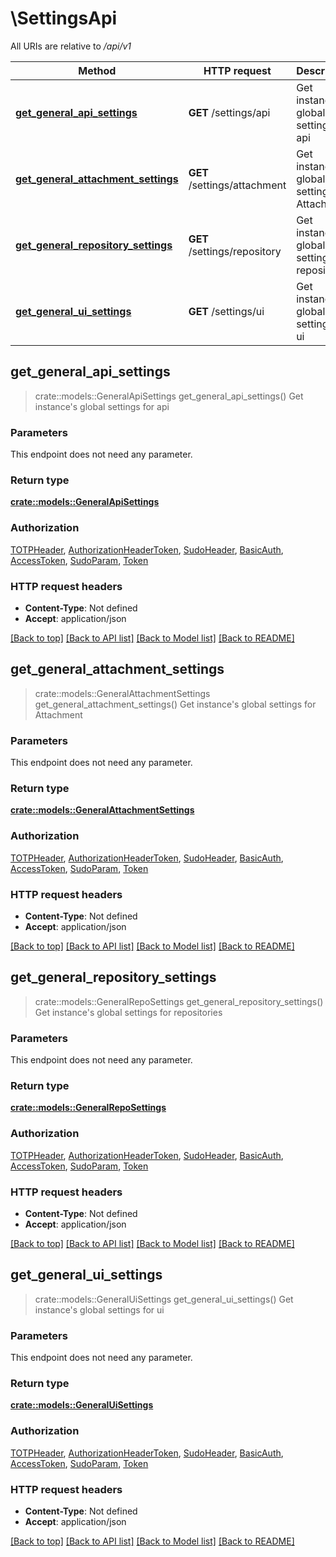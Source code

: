 # \SettingsApi

All URIs are relative to */api/v1*

Method | HTTP request | Description
------------- | ------------- | -------------
[**get_general_api_settings**](SettingsApi.md#get_general_api_settings) | **GET** /settings/api | Get instance's global settings for api
[**get_general_attachment_settings**](SettingsApi.md#get_general_attachment_settings) | **GET** /settings/attachment | Get instance's global settings for Attachment
[**get_general_repository_settings**](SettingsApi.md#get_general_repository_settings) | **GET** /settings/repository | Get instance's global settings for repositories
[**get_general_ui_settings**](SettingsApi.md#get_general_ui_settings) | **GET** /settings/ui | Get instance's global settings for ui



## get_general_api_settings

> crate::models::GeneralApiSettings get_general_api_settings()
Get instance's global settings for api

### Parameters

This endpoint does not need any parameter.

### Return type

[**crate::models::GeneralApiSettings**](GeneralAPISettings.md)

### Authorization

[TOTPHeader](../README.md#TOTPHeader), [AuthorizationHeaderToken](../README.md#AuthorizationHeaderToken), [SudoHeader](../README.md#SudoHeader), [BasicAuth](../README.md#BasicAuth), [AccessToken](../README.md#AccessToken), [SudoParam](../README.md#SudoParam), [Token](../README.md#Token)

### HTTP request headers

- **Content-Type**: Not defined
- **Accept**: application/json

[[Back to top]](#) [[Back to API list]](../README.md#documentation-for-api-endpoints) [[Back to Model list]](../README.md#documentation-for-models) [[Back to README]](../README.md)


## get_general_attachment_settings

> crate::models::GeneralAttachmentSettings get_general_attachment_settings()
Get instance's global settings for Attachment

### Parameters

This endpoint does not need any parameter.

### Return type

[**crate::models::GeneralAttachmentSettings**](GeneralAttachmentSettings.md)

### Authorization

[TOTPHeader](../README.md#TOTPHeader), [AuthorizationHeaderToken](../README.md#AuthorizationHeaderToken), [SudoHeader](../README.md#SudoHeader), [BasicAuth](../README.md#BasicAuth), [AccessToken](../README.md#AccessToken), [SudoParam](../README.md#SudoParam), [Token](../README.md#Token)

### HTTP request headers

- **Content-Type**: Not defined
- **Accept**: application/json

[[Back to top]](#) [[Back to API list]](../README.md#documentation-for-api-endpoints) [[Back to Model list]](../README.md#documentation-for-models) [[Back to README]](../README.md)


## get_general_repository_settings

> crate::models::GeneralRepoSettings get_general_repository_settings()
Get instance's global settings for repositories

### Parameters

This endpoint does not need any parameter.

### Return type

[**crate::models::GeneralRepoSettings**](GeneralRepoSettings.md)

### Authorization

[TOTPHeader](../README.md#TOTPHeader), [AuthorizationHeaderToken](../README.md#AuthorizationHeaderToken), [SudoHeader](../README.md#SudoHeader), [BasicAuth](../README.md#BasicAuth), [AccessToken](../README.md#AccessToken), [SudoParam](../README.md#SudoParam), [Token](../README.md#Token)

### HTTP request headers

- **Content-Type**: Not defined
- **Accept**: application/json

[[Back to top]](#) [[Back to API list]](../README.md#documentation-for-api-endpoints) [[Back to Model list]](../README.md#documentation-for-models) [[Back to README]](../README.md)


## get_general_ui_settings

> crate::models::GeneralUiSettings get_general_ui_settings()
Get instance's global settings for ui

### Parameters

This endpoint does not need any parameter.

### Return type

[**crate::models::GeneralUiSettings**](GeneralUISettings.md)

### Authorization

[TOTPHeader](../README.md#TOTPHeader), [AuthorizationHeaderToken](../README.md#AuthorizationHeaderToken), [SudoHeader](../README.md#SudoHeader), [BasicAuth](../README.md#BasicAuth), [AccessToken](../README.md#AccessToken), [SudoParam](../README.md#SudoParam), [Token](../README.md#Token)

### HTTP request headers

- **Content-Type**: Not defined
- **Accept**: application/json

[[Back to top]](#) [[Back to API list]](../README.md#documentation-for-api-endpoints) [[Back to Model list]](../README.md#documentation-for-models) [[Back to README]](../README.md)

